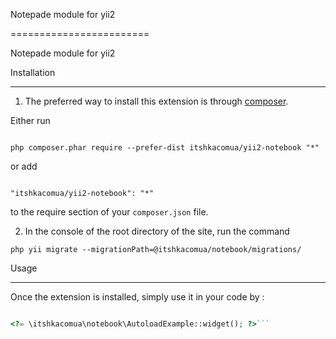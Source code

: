Notepade module for yii2

========================

Notepade module for yii2



Installation

------------



1. The preferred way to install this extension is through [composer](http://getcomposer.org/download/).



Either run



```

php composer.phar require --prefer-dist itshkacomua/yii2-notebook "*"

```



or add



```

"itshkacomua/yii2-notebook": "*"

```



to the require section of your `composer.json` file.


2. In the console of the root directory of the site, run the command
 ```
 php yii migrate --migrationPath=@itshkacomua/notebook/migrations/
```

Usage

-----


Once the extension is installed, simply use it in your code by  :



```php

<?= \itshkacomua\notebook\AutoloadExample::widget(); ?>```
